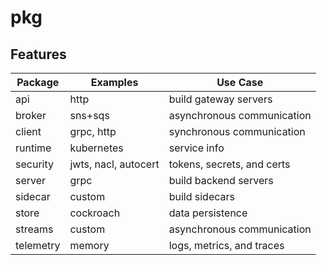 # pkg

## Features

| Package   | Examples             | Use Case                   |
| --------- | -------------------- | -------------------------- |
| api       | http                 | build gateway servers      |
| broker    | sns+sqs              | asynchronous communication |
| client    | grpc, http           | synchronous communication  |
| runtime   | kubernetes           | service info               |
| security  | jwts, nacl, autocert | tokens, secrets, and certs |
| server    | grpc                 | build backend servers      |
| sidecar   | custom               | build sidecars             |
| store     | cockroach            | data persistence           |
| streams   | custom               | asynchronous communication |
| telemetry | memory               | logs, metrics, and traces  |
